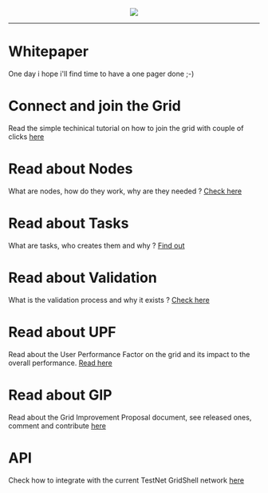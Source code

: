 <p align="center">
<img src=https://gridshl.files.wordpress.com/2022/06/img_3486.png>
</p>
<p align="center">
  <i></i>
</p>

- - - - - - - - - - - - 

# Whitepaper
One day i hope i'll find time to have a one pager done ;-)

# Connect and join the Grid 
Read the simple techinical tutorial on how to join the grid with couple of clicks [here](https://github.com/invpe/gridshell/blob/main/Documentation/Tutorials/Join.md) 

# Read about Nodes
What are nodes, how do they work, why are they needed ? [Check here](https://github.com/invpe/gridshell/blob/main/Documentation/Tutorials/Nodes.md)

# Read about Tasks
What are tasks, who creates them and why ? [Find out](https://github.com/invpe/gridshell/blob/main/Documentation/Tutorials/Task.md)

# Read about Validation
What is the validation process and why it exists ? [Check here](https://github.com/invpe/gridshell/blob/main/Documentation/Tutorials/Validation.md)

# Read about UPF
Read about the User Performance Factor on the grid and its impact to the overall performance. [Read here](https://github.com/invpe/gridshell/blob/main/Documentation/Tutorials/UPF.md)

# Read about GIP
Read about the Grid Improvement Proposal document, see released ones, comment and contribute [here](https://github.com/invpe/gridshell/blob/main/Documentation/Tutorials/GIP.md)

# API
Check how to integrate with the current TestNet GridShell network [here](https://github.com/invpe/GridShell/tree/main/Documentation/API)
